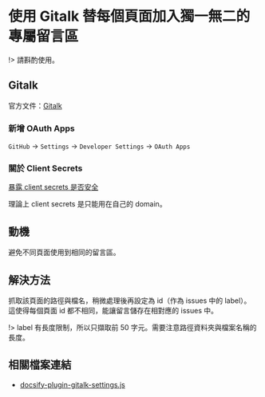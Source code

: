 # 使用 Gitalk 替每個頁面加入獨一無二的專屬留言區

!> 請斟酌使用。

## Gitalk

官方文件：[Gitalk](https://github.com/gitalk/gitalk)

### 新增 OAuth Apps

`GitHub` → `Settings` → `Developer Settings` → `OAuth Apps`

### 關於 Client Secrets

[暴露 client secrets 是否安全](https://github.com/imsun/gitment#is-it-safe-to-make-my-client-secret-public)

理論上 client secrets 是只能用在自己的 domain。

## 動機

避免不同頁面使用到相同的留言區。

## 解決方法

抓取該頁面的路徑與檔名，稍微處理後再設定為 id（作為 issues 中的 label）。<br />
這使得每個頁面 id 都不相同，能讓留言儲存在相對應的 issues 中。

!> label 有長度限制，所以只擷取前 50 字元。需要注意路徑資料夾與檔案名稱的長度。

## 相關檔案連結

- [docsify-plugin-gitalk-settings.js](https://raw.githubusercontent.com/mingchyuan/notes/main/docs/plugins/docsify-plugin-gitalk-settings.js)
